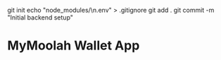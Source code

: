 git init
echo "node_modules/\n.env" > .gitignore
git add .
git commit -m "Initial backend setup"
# MyMoolah Wallet App

